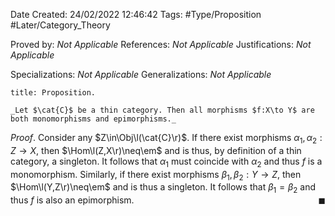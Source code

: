 <div class="topSpace"></div>

Date Created: 24/02/2022 12:46:42
Tags: #Type/Proposition #Later/Category_Theory

Proved by: _Not Applicable_
References: _Not Applicable_
Justifications: _Not Applicable_

Specializations: _Not Applicable_
Generalizations: _Not Applicable_

``` ad-Proposition
title: Proposition.

_Let $\cat{C}$ be a thin category. Then all morphisms $f:X\to Y$ are both monomorphisms and epimorphisms._

```

_Proof_. Consider any $Z\in\Obj\l(\cat{C}\r)$. If there exist morphisms $\alpha_1,\alpha_2:Z\to X$, then $\Hom\l(Z,X\r)\neq\em$ and is thus, by definition of a thin category, a singleton. It follows that $\alpha_1$ must coincide with $\alpha_2$ and thus $f$ is a monomorphism. Similarly, if there exist morphisms $\beta_1,\beta_2:Y\to Z$, then $\Hom\l(Y,Z\r)\neq\em$ and is thus a singleton. It follows that $\beta_1=\beta_2$ and thus $f$ is also an epimorphism.<span style="float:right;">$\blacksquare$</span>

